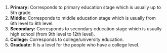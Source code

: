 1. **Primary:** Corresponds to primary education stage which is usually up to 5th grade.  
2. **Middle:** Corresponds to middle education stage which is usually from 6th level to 8th level.
3. **Secondary:** Corresponds to secondary education stage which is usually high school (from 9th level to 12th level). 
4. **College:** Corresponds to college/university education. 
5. **Graduate:** It is a level for the people who have a college level. 

